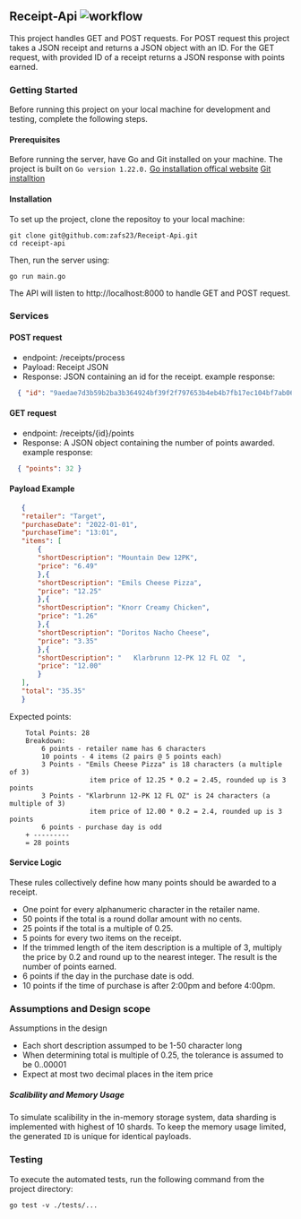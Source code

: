 ## Receipt-Api ![workflow](https://github.com/zafs23/Receipt-Api/actions/workflows/go.yml/badge.svg)
This project handles GET and POST requests. For POST request this project takes a JSON receipt and returns a JSON object with an ID. For the GET request, with provided ID of a receipt returns a JSON response with points earned. 

### Getting Started
Before running this project on your local machine for development and testing, complete the following steps. 

#### Prerequisites
Before running the server, have Go and Git installed on your machine.  The project is built on ```Go version 1.22.0.```
[Go installation offical website](https://go.dev/learn/)
[Git installtion](https://git-scm.com/book/en/v2/Getting-Started-Installing-Git)

#### Installation
To set up the project, clone the repositoy to your local machine:
```
git clone git@github.com:zafs23/Receipt-Api.git
cd receipt-api
```
Then, run the server using: 
```
go run main.go
```
The API will listen to http://localhost:8000 to handle GET and POST request.

### Services
#### POST request 
 - endpoint: /receipts/process
 - Payload: Receipt JSON
 - Response: JSON containing an id for the receipt.
  example response: 
 ```json
   { "id": "9aedae7d3b59b2ba3b364924bf39f2f797653b4eb4b7fb17ec104bf7ab064b9b" }
 ```
#### GET request 
 - endpoint: /receipts/{id}/points
 - Response: A JSON object containing the number of points awarded.
 example response: 
 ```json
   { "points": 32 }
 ```

 #### Payload Example
 ```json
    {
    "retailer": "Target",
    "purchaseDate": "2022-01-01",
    "purchaseTime": "13:01",
    "items": [
        {
        "shortDescription": "Mountain Dew 12PK",
        "price": "6.49"
        },{
        "shortDescription": "Emils Cheese Pizza",
        "price": "12.25"
        },{
        "shortDescription": "Knorr Creamy Chicken",
        "price": "1.26"
        },{
        "shortDescription": "Doritos Nacho Cheese",
        "price": "3.35"
        },{
        "shortDescription": "   Klarbrunn 12-PK 12 FL OZ  ",
        "price": "12.00"
        }
    ],
    "total": "35.35"
    }
 ```
Expected points:
```
    Total Points: 28
    Breakdown:
        6 points - retailer name has 6 characters
        10 points - 4 items (2 pairs @ 5 points each)
        3 Points - "Emils Cheese Pizza" is 18 characters (a multiple of 3)
                    item price of 12.25 * 0.2 = 2.45, rounded up is 3 points
        3 Points - "Klarbrunn 12-PK 12 FL OZ" is 24 characters (a multiple of 3)
                    item price of 12.00 * 0.2 = 2.4, rounded up is 3 points
        6 points - purchase day is odd
    + ---------
    = 28 points
```

#### Service Logic
These rules collectively define how many points should be awarded to a receipt.

- One point for every alphanumeric character in the retailer name.
- 50 points if the total is a round dollar amount with no cents.
- 25 points if the total is a multiple of 0.25.
- 5 points for every two items on the receipt.
- If the trimmed length of the item description is a multiple of 3, multiply the price by 0.2 and round up to the nearest integer. The result is the number of points earned.
- 6 points if the day in the purchase date is odd.
- 10 points if the time of purchase is after 2:00pm and before 4:00pm.

### Assumptions and Design scope
Assumptions in the design
- Each short description assumped to be 1-50 character long
- When determining total is multiple of 0.25, the tolerance is assumed to be 0..00001
- Expect at most two decimal places in the item price

##### Scalibility and Memory Usage
To simulate scalibility in the in-memory storage system, data sharding is implemented with highest of 10 shards. To keep the memory usage limited, the generated `ID` is unique for identical payloads. 


### Testing
To execute the automated tests, run the following command from the project directory:
```
go test -v ./tests/...
```
